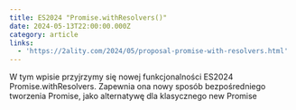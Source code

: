 ```yaml
---
title: ES2024 "Promise.withResolvers()"
date: 2024-05-13T22:00:00.000Z
category: article
links:
  - 'https://2ality.com/2024/05/proposal-promise-with-resolvers.html'
---
```


W tym wpisie przyjrzymy się nowej funkcjonalności ES2024 Promise.withResolvers. Zapewnia ona nowy sposób bezpośredniego tworzenia Promise, jako alternatywę dla klasycznego new Promise
